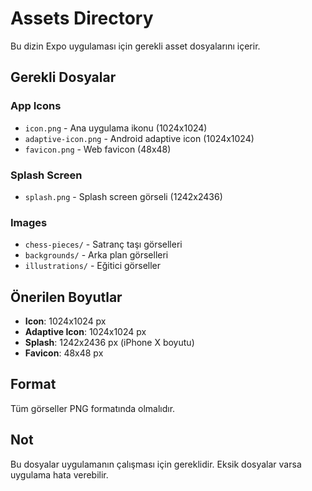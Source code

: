 # Assets Directory

Bu dizin Expo uygulaması için gerekli asset dosyalarını içerir.

## Gerekli Dosyalar

### App Icons
- `icon.png` - Ana uygulama ikonu (1024x1024)
- `adaptive-icon.png` - Android adaptive icon (1024x1024)
- `favicon.png` - Web favicon (48x48)

### Splash Screen
- `splash.png` - Splash screen görseli (1242x2436)

### Images
- `chess-pieces/` - Satranç taşı görselleri
- `backgrounds/` - Arka plan görselleri
- `illustrations/` - Eğitici görseller

## Önerilen Boyutlar

- **Icon**: 1024x1024 px
- **Adaptive Icon**: 1024x1024 px
- **Splash**: 1242x2436 px (iPhone X boyutu)
- **Favicon**: 48x48 px

## Format

Tüm görseller PNG formatında olmalıdır.

## Not

Bu dosyalar uygulamanın çalışması için gereklidir. Eksik dosyalar varsa uygulama hata verebilir. 